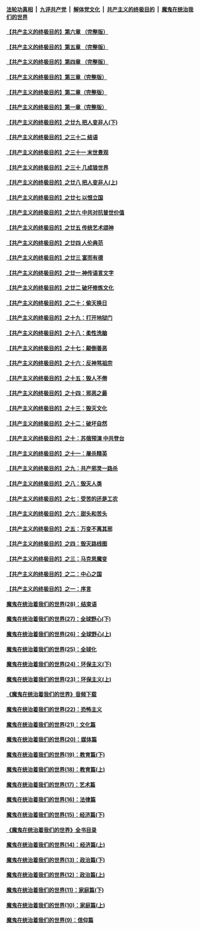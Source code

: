 ####  [法轮功真相](../../../../basic/blob/master/README.md?t=04190530) &nbsp;|&nbsp; [九评共产党](../../../../9ping.md/blob/master/README.md?t=04190530) &nbsp;|&nbsp; [解体党文化](../../../../jtdwh.md/blob/master/README.md?t=04190530)  &nbsp;|&nbsp; [共产主义的终极目的](../../../../gczydzjmd.md/blob/master/README.md?t=04190530) &nbsp;|&nbsp; [魔鬼在统治我们的世界](../../../../mgztzwmdsj.md/blob/master/README.md?t=04190530) 

#### [【共产主义的终极目的】第六章 （完整版）](../pages/nsc422/n11428913.md?t=04190530) 

#### [【共产主义的终极目的】第五章 （完整版）](../pages/nsc422/n11428912.md?t=04190530) 

#### [【共产主义的终极目的】第四章 （完整版）](../pages/nsc422/n11428907.md?t=04190530) 

#### [【共产主义的终极目的】第三章（完整版）](../pages/nsc422/n11428848.md?t=04190530) 

#### [【共产主义的终极目的】第二章（完整版）](../pages/nsc422/n11428831.md?t=04190530) 

#### [【共产主义的终极目的】第一章（完整版）](../pages/nsc422/n11417651.md?t=04190530) 

#### [【共产主义的终极目的】之廿九 把人变非人(下)](../pages/nsc422/n11344140.md?t=04190530) 

#### [【共产主义的终极目的】之三十二 结语](../pages/nsc422/n11360535.md?t=04190530) 

#### [【共产主义的终极目的】之三十一 末世景观](../pages/nsc422/n11351129.md?t=04190530) 

#### [【共产主义的终极目的】之三十 几成狼世界](../pages/nsc422/n11348280.md?t=04190530) 

#### [【共产主义的终极目的】之廿八 把人变非人(上)](../pages/nsc422/n11340492.md?t=04190530) 

#### [【共产主义的终极目的】之廿七 以恨立国](../pages/nsc422/n11336944.md?t=04190530) 

#### [【共产主义的终极目的】之廿六 中共对抗普世价值](../pages/nsc422/n11324785.md?t=04190530) 

#### [【共产主义的终极目的】之廿五 传统艺术颂神](../pages/nsc422/n11296396.md?t=04190530) 

#### [【共产主义的终极目的】之廿四 人伦典范](../pages/nsc422/n11296397.md?t=04190530) 

#### [【共产主义的终极目的】之廿三 富而有德](../pages/nsc422/n11283598.md?t=04190530) 

#### [【共产主义的终极目的】之廿一 神传语言文字](../pages/nsc422/n11263265.md?t=04190530) 

#### [【共产主义的终极目的】之廿二 破坏修炼文化](../pages/nsc422/n11245728.md?t=04190530) 

#### [【共产主义的终极目的】之二十：偷天换日](../pages/nsc422/n11238846.md?t=04190530) 

#### [【共产主义的终极目的】之十九：打开地狱门](../pages/nsc422/n11206376.md?t=04190530) 

#### [【共产主义的终极目的】之十八：柔性洗脑](../pages/nsc422/n11199994.md?t=04190530) 

#### [【共产主义的终极目的】之十七：颠倒善恶](../pages/nsc422/n11179782.md?t=04190530) 

#### [【共产主义的终极目的】之十六：反神骂祖宗](../pages/nsc422/n11166798.md?t=04190530) 

#### [【共产主义的终极目的】之十五：毁人不倦](../pages/nsc422/n11166792.md?t=04190530) 

#### [【共产主义的终极目的】之十四：邪恶之最](../pages/nsc422/n11150249.md?t=04190530) 

#### [【共产主义的终极目的】之十三：毁灭文化](../pages/nsc422/n11135227.md?t=04190530) 

#### [【共产主义的终极目的】之十二：破坏自然](../pages/nsc422/n11135214.md?t=04190530) 

#### [【共产主义的终极目的】之十：苏俄预演 中共登台](../pages/nsc422/n11118424.md?t=04190530) 

#### [【共产主义的终极目的】之十一：屠杀精英](../pages/nsc422/n11118442.md?t=04190530) 

#### [【共产主义的终极目的】之九：共产邪灵一路杀](../pages/nsc422/n11114139.md?t=04190530) 

#### [【共产主义的终极目的】之八：毁灭人类](../pages/nsc422/n11108503.md?t=04190530) 

#### [【共产主义的终极目的】之七：受苦的还是工农](../pages/nsc422/n11101809.md?t=04190530) 

#### [【共产主义的终极目的】之六：甜头和苦头](../pages/nsc422/n11096971.md?t=04190530) 

#### [【共产主义的终极目的】之五：万变不离其邪](../pages/nsc422/n11091285.md?t=04190530) 

#### [【共产主义的终极目的】之四：毁灭路线图](../pages/nsc422/n11086284.md?t=04190530) 

#### [【共产主义的终极目的】之三：马克思魔变](../pages/nsc422/n11061941.md?t=04190530) 

#### [【共产主义的终极目的】之二：中心之国](../pages/nsc422/n11047728.md?t=04190530) 

#### [【共产主义的终极目的】之一：序言](../pages/nsc422/n11086077.md?t=04190530) 

#### [魔鬼在统治着我们的世界(28)：结束语](../pages/nsc422/n10936246.md?t=04190530) 

#### [魔鬼在统治着我们的世界(27)：全球野心(下)](../pages/nsc422/n10928319.md?t=04190530) 

#### [魔鬼在统治着我们的世界(26)：全球野心(上)](../pages/nsc422/n10900318.md?t=04190530) 

#### [魔鬼在统治着我们的世界(25)：全球化](../pages/nsc422/n10788205.md?t=04190530) 

#### [魔鬼在统治着我们的世界(24)：环保主义(下)](../pages/nsc422/n10695307.md?t=04190530) 

#### [魔鬼在统治着我们的世界(23)：环保主义(上)](../pages/nsc422/n10688613.md?t=04190530) 

#### [《魔鬼在统治着我们的世界》音频下载](../pages/nsc422/n10635553.md?t=04190530) 

#### [魔鬼在统治着我们的世界(22)：恐怖主义](../pages/nsc422/n10614727.md?t=04190530) 

#### [魔鬼在统治着我们的世界(21)：文化篇](../pages/nsc422/n10597706.md?t=04190530) 

#### [魔鬼在统治着我们的世界(20)：媒体篇](../pages/nsc422/n10586579.md?t=04190530) 

#### [魔鬼在统治着我们的世界(19)：教育篇(下)](../pages/nsc422/n10564808.md?t=04190530) 

#### [魔鬼在统治着我们的世界(18)：教育篇(上)](../pages/nsc422/n10526970.md?t=04190530) 

#### [魔鬼在统治着我们的世界(17)：艺术篇](../pages/nsc422/n10499093.md?t=04190530) 

#### [魔鬼在统治着我们的世界(16)：法律篇](../pages/nsc422/n10485969.md?t=04190530) 

#### [魔鬼在统治着我们的世界(15)：经济篇(下)](../pages/nsc422/n10469975.md?t=04190530) 

#### [《魔鬼在统治着我们的世界》全书目录](../pages/nsc422/n10464261.md?t=04190530) 

#### [魔鬼在统治着我们的世界(14)：经济篇(上)](../pages/nsc422/n10457370.md?t=04190530) 

#### [魔鬼在统治着我们的世界(13)：政治篇(下)](../pages/nsc422/n10448270.md?t=04190530) 

#### [魔鬼在统治着我们的世界(12)：政治篇(上)](../pages/nsc422/n10444576.md?t=04190530) 

#### [魔鬼在统治着我们的世界(11)：家庭篇(下)](../pages/nsc422/n10440961.md?t=04190530) 

#### [魔鬼在统治着我们的世界(10)：家庭篇(上)](../pages/nsc422/n10435448.md?t=04190530) 

#### [魔鬼在统治着我们的世界(9)：信仰篇](../pages/nsc422/n10432159.md?t=04190530) 

